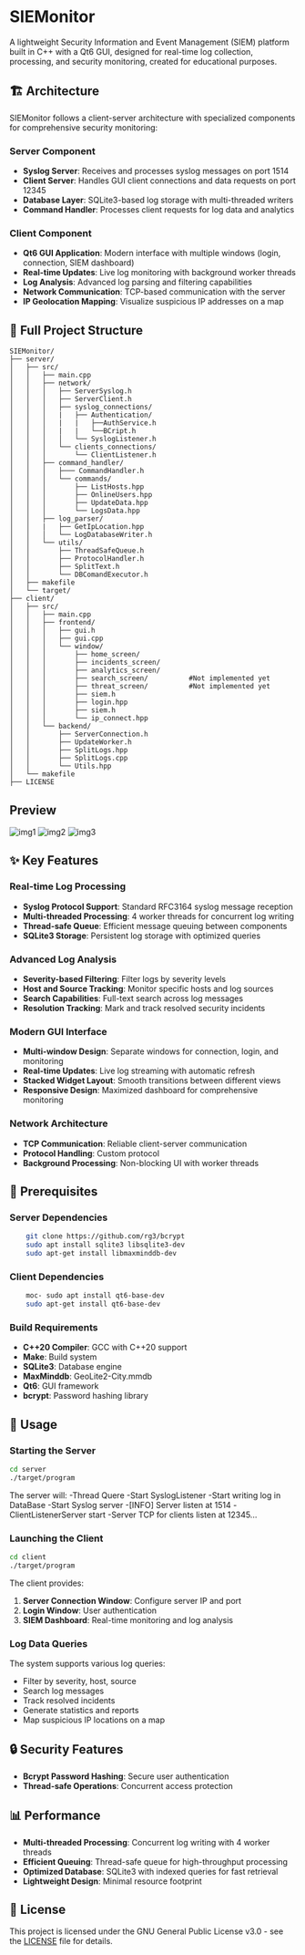 # SIEMonitor


A lightweight Security Information and Event Management (SIEM) platform built in C++ with a Qt6 GUI, designed for real-time log collection, processing, and security monitoring, created for educational purposes.

## 🏗️ Architecture

SIEMonitor follows a client-server architecture with specialized components for comprehensive security monitoring:

### Server Component
- **Syslog Server**: Receives and processes syslog messages on port 1514
- **Client Server**: Handles GUI client connections and data requests on port 12345
- **Database Layer**: SQLite3-based log storage with multi-threaded writers
- **Command Handler**: Processes client requests for log data and analytics

### Client Component
- **Qt6 GUI Application**: Modern interface with multiple windows (login, connection, SIEM dashboard)
- **Real-time Updates**: Live log monitoring with background worker threads
- **Log Analysis**: Advanced log parsing and filtering capabilities
- **Network Communication**: TCP-based communication with the server
- **IP Geolocation Mapping**: Visualize suspicious IP addresses on a map

## 📁 Full Project Structure

```
SIEMonitor/
├── server/                             
│   ├── src/
│   │   ├── main.cpp                    
│   │   ├── network/
│   │   │   ├── ServerSyslog.h          
│   │   │   ├── ServerClient.h         
│   │   │   ├── syslog_connections/
│   │   │   |   ├── Authentication/
│   │   │   |   |   ├──AuthService.h
│   │   │   |   |   └──BCript.h
│   │   │   │   └── SyslogListener.h    
│   │   │   └── clients_connections/
│   │   │       └── ClientListener.h    
│   │   ├── command_handler/
│   │   │   ├─── CommandHandler.h
│   │   │   └── commands/
│   │   │       ├── ListHosts.hpp
│   │   │       ├── OnlineUsers.hpp
│   │   │       ├── UpdateData.hpp
│   │   │       └── LogsData.hpp        
│   │   ├── log_parser/
│   │   |   ├── GetIpLocation.hpp   
│   │   │   └── LogDatabaseWriter.h     
│   │   └── utils/
│   │       ├── ThreadSafeQueue.h       
│   │       ├── ProtocolHandler.h 
│   │       ├── SplitText.h       
│   │       └── DBComandExecutor.h      
│   ├── makefile                       
│   └── target/                 
├── client/ 
│   ├── src/
│   │   ├── main.cpp 
│   │   ├── frontend/
│   │   │   ├── gui.h   
│   │   │   ├── gui.cpp            
│   │   │   └── window/
│   │   │       ├── home_screen/
│   │   │       ├── incidents_screen/
│   │   │       ├── analytics_screen/
│   │   │       ├── search_screen/          #Not implemented yet
│   │   │       ├── threat_screen/          #Not implemented yet
│   │   │       ├── siem.h            
│   │   │       ├── login.hpp      
│   │   │       ├── siem.h           
│   │   │       └── ip_connect.hpp     
│   │   └── backend/
│   │       ├── ServerConnection.h    
│   │       ├── UpdateWorker.h         
│   │       ├── SplitLogs.hpp          
│   │       ├── SplitLogs.cpp         
│   │       └── Utils.hpp              
│   └── makefile                       
├── LICENSE                   

```
## Preview

![img1](.imgs/home_screen.png)
![img2](.imgs/incidents_screen.png)
![img3](.imgs/map_screen.png)

## ✨ Key Features

### Real-time Log Processing
- **Syslog Protocol Support**: Standard RFC3164 syslog message reception
- **Multi-threaded Processing**: 4 worker threads for concurrent log writing
- **Thread-safe Queue**: Efficient message queuing between components
- **SQLite3 Storage**: Persistent log storage with optimized queries

### Advanced Log Analysis
- **Severity-based Filtering**: Filter logs by severity levels
- **Host and Source Tracking**: Monitor specific hosts and log sources
- **Search Capabilities**: Full-text search across log messages
- **Resolution Tracking**: Mark and track resolved security incidents

### Modern GUI Interface
- **Multi-window Design**: Separate windows for connection, login, and monitoring
- **Real-time Updates**: Live log streaming with automatic refresh
- **Stacked Widget Layout**: Smooth transitions between different views
- **Responsive Design**: Maximized dashboard for comprehensive monitoring

### Network Architecture
- **TCP Communication**: Reliable client-server communication
- **Protocol Handling**: Custom protocol 
- **Background Processing**: Non-blocking UI with worker threads

## 🔧 Prerequisites

### Server Dependencies
```bash
    git clone https://github.com/rg3/bcrypt
    sudo apt install sqlite3 libsqlite3-dev
    sudo apt-get install libmaxminddb-dev
```

### Client Dependencies
```bash
    moc- sudo apt install qt6-base-dev
    sudo apt-get install qt6-base-dev
```

### Build Requirements
- **C++20 Compiler**: GCC with C++20 support
- **Make**: Build system
- **SQLite3**: Database engine
- **MaxMinddb**: GeoLite2-City.mmdb
- **Qt6**: GUI framework
- **bcrypt**: Password hashing library



## 📖 Usage

### Starting the Server
```bash
cd server
./target/program
```
The server will:
    -Thread Quere
    -Start SyslogListener
    -Start writing log in DataBase
    -Start Syslog server
    -[INFO] Server listen at 1514
    -ClientListenerServer start
    -Server TCP for clients listen at 12345...

### Launching the Client
```bash
cd client
./target/program
```

The client provides:
1. **Server Connection Window**: Configure server IP and port
2. **Login Window**: User authentication
3. **SIEM Dashboard**: Real-time monitoring and log analysis

### Log Data Queries
The system supports various log queries:
- Filter by severity, host, source
- Search log messages
- Track resolved incidents
- Generate statistics and reports
- Map suspicious IP locations on a map 

## 🔒 Security Features

- **Bcrypt Password Hashing**: Secure user authentication
- **Thread-safe Operations**: Concurrent access protection

## 📊 Performance

- **Multi-threaded Processing**: Concurrent log writing with 4 worker threads
- **Efficient Queuing**: Thread-safe queue for high-throughput processing
- **Optimized Database**: SQLite3 with indexed queries for fast retrieval
- **Lightweight Design**: Minimal resource footprint

## 📝 License

This project is licensed under the GNU General Public License v3.0 - see the [LICENSE](LICENSE) file for details.

